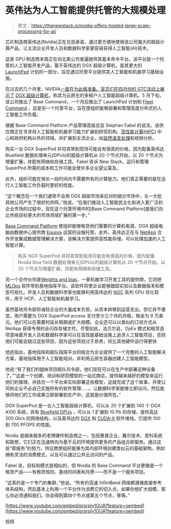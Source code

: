 # 英伟达为人工智能提供托管的大规模处理

> 原文：<https://thenewstack.io/nvidia-offers-hosted-large-scale-processing-for-ai/>

芯片制造商英伟达(Nvidia)正在兑现承诺，通过更方便地使用该公司强大的超级计算产品，让主流企业开发人员和数据科学家更容易获得人工智能(AI)技术。

这家 GPU 制造商本周正在向北美公司普遍提供其基本命令平台。该平台是一个托管的人工智能开发产品，基于英伟达的 DGX 超级计算机，是其更大的 [LaunchPad](https://www.nvidia.com/en-us/data-center/ai-launchpad/) 计划的一部分，旨在通过托管平台提供其人工智能和机器学习基础设施。

在过去的几个月里，NVIDIA[一直在为此做准备。官员们在四月份的 GTC](https://thenewstack.io/tutorial-deploy-the-nvidia-gpu-operator-on-kubernetes-based-on-containerd-runtime/)[活动上展示了](https://www.nvidia.com/en-us/gtc/) [DGX 超级计算机](https://www.nvidia.com/en-us/data-center/resources/nvidia-dgx-superpod-reference-architecture/)，称其为云原生的多租户人工智能超级计算机。5 月下旬，该公司推出了 Base Command，一个月后推出了 LaunchPad 计划和 [Fleet Command](https://www.nvidia.com/en-us/data-center/products/fleet-command/) ，这是另一个托管平台，旨在使组织能够部署和管理高度分布式的人工智能工作负载。

根据 Base Command Platform 产品管理高级总监 Stephan Fabel 的说法，该供应商正在寻求将人工智能和机器学习能力扩展到研究机构、[高性能计算(HPC)](https://thenewstack.io/high-performance-computing-on-a-cloud-native-stack/) 中心和政府机构以外的领域，并扩展到主流企业，如[自然语言处理](https://thenewstack.io/the-promising-duo-five-use-cases-for-natural-language-processing-in-fintech/)和视频分析。

购买一台 DGX SuperPod 并将其带到现场可能会有很高的价格，因为配备英伟达 Bluefield 数据处理单元(DPUs)的超级计算机从 20 个节点开始，以 20 个节点为增量扩展，并配有网络和存储工具。Fabel 告诉 New Stack，运行和管理 SuperPod 所需的成本和工作可能会使许多企业望尘莫及。

此外，组织可能在很长一段时间内不需要所有的计算能力。他们真正需要的是在运行人工智能工作负载时更好的性能。

“这个概念在一个我们通常不会用 DGX 超级市场来应对的细分市场中，与一大批其他公司产生了很好的共鸣，”他说。“在我们推动人工智能民主化和进入更广泛的企业市场的过程中，现在这个托管环境中的[Base Command Platform]是我们向比传统目标更大的市场领域扩展的第一步。”

[Base Command Platform](https://www.nvidia.com/en-us/data-center/base-command-platform/) 使组织能够租赁他们需要的计算机电源。DGX 超级电脑由数据中心提供商 [Equinix](https://www.equinix.com/) 运营的设施托管。此外，英伟达正在与 [NetApp](https://www.netapp.com/) 合作开发集成数据管理解决方案，该解决方案提供高性能存储，可以处理加速的人工智能计算。

> 购买 NGX SuperPod 并将其带到现场可能会有很高的价格，因为配备 Nvidia blue field 数据处理单元(DPUs)的超级计算机从 20 个节点开始，以 20 个节点为增量扩展，并配有网络和存储工具。

另一个合作伙伴是[Weights and bias](https://wandb.ai/site)，一家机器学习开发工具的提供商，它将把 [MLOps](https://thenewstack.io/what-is-mlops/) 软件带到基地指挥平台。该软件将使企业能够跟踪实验以及数据版本和模型可视化。开发人员和数据科学家也能够利用英伟达的 [NGC](https://www.nvidia.com/en-us/gpu-cloud/) 系列 GPU 优化软件，用于 HCP、人工智能和机器学习。

虽然基地司令部将减轻企业的大量成本负担，从资本转移到运营支出，但它并不便宜。用户需要为 DGX SuperPod access 支付至少三个月的月租，租金为 9 万美元。他们可以在需要时延长租期或扩大规模。企业还可以以类似的订阅方式从 NetApp 获得专用的全闪存存储文件。尽管如此，法贝尔说，OpEx 模式和租赁选项意味着开发人员和数据科学家可以在高性能基础设施上追求人工智能项目，否则他们可能会跳过这些项目，因为这些项目过于昂贵，将比其他硬件运行得更快

他还指出，基地指挥和舰队指挥平台的结合为企业提供了一个完整的人工智能解决方案，基地指挥用于人工智能培训，并利用云原生容器创建人工智能模型。

他说:“有了我们的姐妹项目舰队司令部，他们现在可以在生产中部署这种设备了。”“这是一个创建、培训和研究模型的一站式商店，提供越来越好的模型来运行他们的推理，并结合一个平台来实际部署这些模型，这就完成了这个故事，并使公司和企业不必自己实施所有的软件管理……。让数据科学家能够立即访问，然后能够将他们的工作成果立即部署到生产中，这就是价值所在。”

DGX SuperPod 是一台人工智能超级计算机，可以从 20 个扩展到 140 个 DGX A100 系统，具有 [Bluefield DPUs](https://www.nvidia.com/en-us/networking/products/data-processing-unit/) ，可以从 1 扩展到 10 Pb 的存储，提供高达 200 Gb/s 的网络结构，以及英伟达的 [DGX](https://www.nvidia.com/en-us/data-center/dgx-systems/?ncid=van-dgx-systems) 和 [CUDA-X](https://developer.nvidia.com/gpu-accelerated-libraries) 软件堆栈。它提供 100 到 700 PFOPS 的性能。

Nvidia 是越来越多的老牌硬件制造商之一，包括惠普企业、戴尔技术、思科系统和联想，它们正在迅速转向为基于云的环境提供更多的产品组合即服务。通过这些“即服务”的努力，供应商使组织能够为其内部环境创建类似云的基础架构，例如拥有灵活的消费模式，以及可以通过公共云访问的产品。

Fabel 说，目标和模式是相似的，但 Nvidia 的 Base Command 平台更像是一个租赁产品——有租赁规则、基线时间表和月费——而不是一个服务项目。

“这真的是一个专门的集群，”他说。“所有的高速 InfiniBand 网络都遵循直接参考体系结构，然后基本上利用一个平台作为消费它的切入点。如果你想扩大规模，那么你必须通知我们，你会得到第四个节点或第五个节点，等等。”

[https://www.youtube.com/embed/prsrply1GUA?feature=oembed](https://www.youtube.com/embed/prsrply1GUA?feature=oembed)

视频

<svg xmlns:xlink="http://www.w3.org/1999/xlink" viewBox="0 0 68 31" version="1.1"><title>Group</title> <desc>Created with Sketch.</desc></svg>